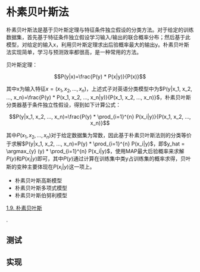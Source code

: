 # 朴素贝叶斯法
朴素贝叶斯法是基于贝叶斯定理与特征条件独立假设的分类方法。对于给定的训练数据集，首先基于特征条件独立假设学习输入/输出的联合概率分布；然后基于此模型，对给定的输入x，利用贝叶斯定理求出后验概率最大的输出y。朴素贝叶斯法实现简单，学习与预测效率都很高，是一种常用的方法。

贝叶斯定理：

$$P(y|x)=\frac{P(y) * P(x|y)}{P(x)}$$

其中x为输入特征$x=(x_1, x_2, ..., x_n)$，上述式子对英语分类模型中为$P(y|x_1, x_2, ..., x_n)=\frac{P(y) * P(x_1, x_2, ..., x_n|y)}{P(x_1, x_2, ..., x_n)}$，朴素贝叶斯分类器基于条件独立性假设，得到如下计算公式：

$$P(y|x_1, x_2, ..., x_n)=\frac{P(y) * \prod_{i=1}^{n} P(x_i|y)}{P(x_1, x_2, ..., x_n)}$$

其中$P(x_1, x_2, ..., x_n)$对于给定数据集为常数，因此基于朴素贝叶斯法则的分类等价于求解$P(y|x_1, x_2, ..., x_n)=P(y) * \prod_{i=1}^{n} P(x_i|y)$，即$y_hat = \argmax_{y} (y) * \prod_{i=1}^{n} P(x_i|y)$，使用MAP最大后验概率来求解$P(y)$和$P(x_i|y)$即可，其中$P(y)$通过计算在训练集中类y占训练集的概率求得，贝叶斯的变种主要体现在$P(x_i|y)$这一项上。

- 朴素贝叶斯高斯模型
- 朴素贝叶斯多项式模型
- 朴素贝叶斯伯努利模型

[1.9. 朴素贝叶斯](http://sklearn.lzjqsdd.com/modules/naive_bayes.html)


.
## 测试

## 实现